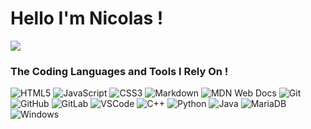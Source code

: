 # Hello I'm Nicolas !

![](https://komarev.com/ghpvc/?username=nicolasvouilloux&color=blue)


### The Coding Languages and Tools I Rely On !

<p>
  <img alt="HTML5" src="https://img.shields.io/badge/-HTML5-E34F26?style=flat-square&logo=html5&logoColor=white" />
  <img alt="JavaScript" src="https://img.shields.io/badge/-JavaScript-F7DF1C?style=flat-square&logo=javascript&logoColor=black" />
  <img alt="CSS3" src="https://img.shields.io/badge/-CSS3-1572B6?style=flat-square&logo=css3&logoColor=white" />
  <img alt="Markdown" src="https://img.shields.io/badge/-Markdown-000000?style=flat-square&logo=markdown&logoColor=white" />
  <img alt="MDN Web Docs" src="https://img.shields.io/badge/-MDN%20Web%20Docs-black?style=flat-square&logo=mdnwebdocs&logoColor=white" />
  <img alt="Git" src="https://img.shields.io/badge/-Git-F05032?style=flat-square&logo=git&logoColor=white" />
  <img alt="GitHub" src="https://img.shields.io/badge/-GitHub-100000?style=flat-square&logo=github&logoColor=white" />
  <img alt="GitLab" src="https://img.shields.io/badge/-GitLab-330F63?style=flat-square&logo=gitlab&logoColor=white" />
  <img alt="VSCode" src="https://img.shields.io/badge/-VSCode-0078D4?style=flat-square&logo=visual%20studio%20code&logoColor=white" />
  <img alt="C++" src="https://img.shields.io/badge/-C%2B%2B-00599C?style=flat-square&logo=c%2B%2B&logoColor=white" />
  <img alt="Python" src="https://img.shields.io/badge/-Python-FFD43B?style=flat-square&logo=python&logoColor=blue" />
  <img alt="Java" src="https://img.shields.io/badge/-Java-%23ED8B00?style=flat-square&logo=openjdk&logoColor=white" />
  <img alt="MariaDB" src="https://img.shields.io/badge/-MariaDB-003545?style=flat-square&logo=mariadb&logoColor=white" />
  <img alt="Windows" src="https://img.shields.io/badge/-Windows-0078D6?style=flat-square&logo=windows&logoColor=white" />
</p>
